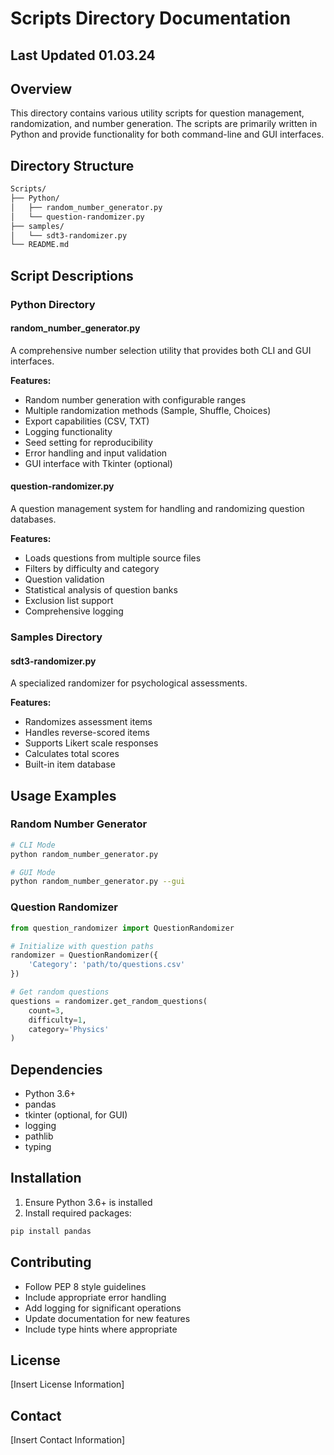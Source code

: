 # Scripts Directory Documentation

## Last Updated 01.03.24

## Overview

This directory contains various utility scripts for question management, randomization, and number generation. The scripts are primarily written in Python and provide functionality for both command-line and GUI interfaces.

## Directory Structure

```bash
Scripts/
├── Python/
│   ├── random_number_generator.py
│   └── question-randomizer.py
├── samples/
│   └── sdt3-randomizer.py
└── README.md
```

## Script Descriptions

### Python Directory

#### random_number_generator.py

A comprehensive number selection utility that provides both CLI and GUI interfaces.

**Features:**

- Random number generation with configurable ranges
- Multiple randomization methods (Sample, Shuffle, Choices)
- Export capabilities (CSV, TXT)
- Logging functionality
- Seed setting for reproducibility
- Error handling and input validation
- GUI interface with Tkinter (optional)

#### question-randomizer.py

A question management system for handling and randomizing question databases.

**Features:**

- Loads questions from multiple source files
- Filters by difficulty and category
- Question validation
- Statistical analysis of question banks
- Exclusion list support
- Comprehensive logging

### Samples Directory

#### sdt3-randomizer.py

A specialized randomizer for psychological assessments.

**Features:**

- Randomizes assessment items
- Handles reverse-scored items
- Supports Likert scale responses
- Calculates total scores
- Built-in item database

## Usage Examples

### Random Number Generator

```bash
# CLI Mode
python random_number_generator.py

# GUI Mode
python random_number_generator.py --gui
```

### Question Randomizer

```python
from question_randomizer import QuestionRandomizer

# Initialize with question paths
randomizer = QuestionRandomizer({
    'Category': 'path/to/questions.csv'
})

# Get random questions
questions = randomizer.get_random_questions(
    count=3,
    difficulty=1,
    category='Physics'
)
```

## Dependencies

- Python 3.6+
- pandas
- tkinter (optional, for GUI)
- logging
- pathlib
- typing

## Installation

1. Ensure Python 3.6+ is installed
2. Install required packages:

```bash
pip install pandas
```

## Contributing

- Follow PEP 8 style guidelines
- Include appropriate error handling
- Add logging for significant operations
- Update documentation for new features
- Include type hints where appropriate

## License

[Insert License Information]

## Contact

[Insert Contact Information]
